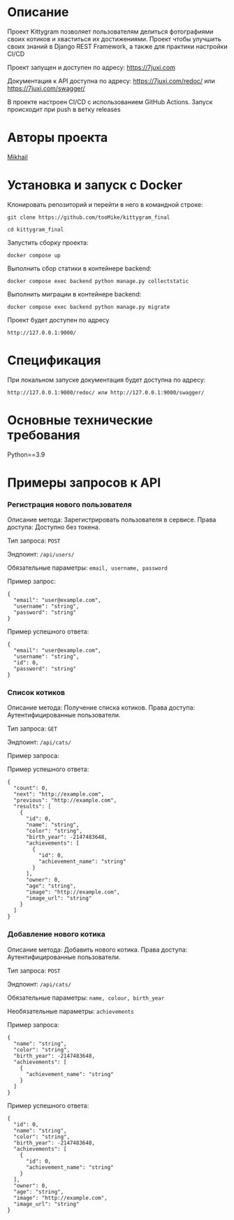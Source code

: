 # Описание

Проект Kittygram позволяет пользователям делиться фотографиями своих котиков и хваститься их достижениями. Проект чтобы улучшить своих знаний в Django REST Framework, а также для практики настройки CI/CD

Проект запущен и доступен по адресу: https://7juxi.com

Документация к API доступна по адресу: https://7juxi.com/redoc/ или https://7juxi.com/swagger/

В проекте настроен CI/CD с использованием GitHub Actions. Запуск происходит при push в ветку releases

# Авторы проекта

[Mikhail](https://github.com/tooMike)

# Установка и запуск с Docker

Клонировать репозиторий и перейти в него в командной строке:

```
git clone https://github.com/tooMike/kittygram_final
```

```
cd kittygram_final
```

Запустить сборку проекта:

```
docker compose up
```

Выполнить сбор статики в контейнере backend:

```
docker compose exec backend python manage.py collectstatic
```

Выполнить миграции в контейнере backend:

```
docker compose exec backend python manage.py migrate
```

Проект будет доступен по адресу

```
http://127.0.0.1:9000/
```

# Спецификация

При локальном запуске документация будет доступна по адресу:

```
http://127.0.0.1:9000/redoc/ или http://127.0.0.1:9000/swagger/
```

# Основные технические требования

Python==3.9

# Примеры запросов к API

### Регистрация нового пользователя

Описание метода: Зарегистрировать пользователя в сервисе. Права доступа: Доступно без токена.

Тип запроса: `POST`

Эндпоинт: `/api/users/`

Обязательные параметры: `email, username, password`

Пример запрос:

```
{
  "email": "user@example.com",
  "username": "string",
  "password": "string"
}
```

Пример успешного ответа:

```
{
  "email": "user@example.com",
  "username": "string",
  "id": 0,
  "password": "string"
}
```

### Cписок котиков

Описание метода: Получение списка котиков. Права доступа: Аутентифицированные пользователи.

Тип запроса: `GET`

Эндпоинт: `/api/cats/`

Пример запроса:

Пример успешного ответа:

```
{
  "count": 0,
  "next": "http://example.com",
  "previous": "http://example.com",
  "results": [
    {
      "id": 0,
      "name": "string",
      "color": "string",
      "birth_year": -2147483648,
      "achievements": [
        {
          "id": 0,
          "achievement_name": "string"
        }
      ],
      "owner": 0,
      "age": "string",
      "image": "http://example.com",
      "image_url": "string"
    }
  ]
}
```

### Добавление нового котика

Описание метода: Добавить нового котика. Права доступа: Аутентифицированные пользователи.

Тип запроса: `POST`

Эндпоинт: `/api/cats/`

Обязательные параметры: `name, colour, birth_year`

Необязательные параметры: `achievements`

Пример запроса:

```
{
  "name": "string",
  "color": "string",
  "birth_year": -2147483648,
  "achievements": [
    {
      "achievement_name": "string"
    }
  ]
}
```

Пример успешного ответа:

```
{
  "id": 0,
  "name": "string",
  "color": "string",
  "birth_year": -2147483648,
  "achievements": [
    {
      "id": 0,
      "achievement_name": "string"
    }
  ],
  "owner": 0,
  "age": "string",
  "image": "http://example.com",
  "image_url": "string"
}
```
